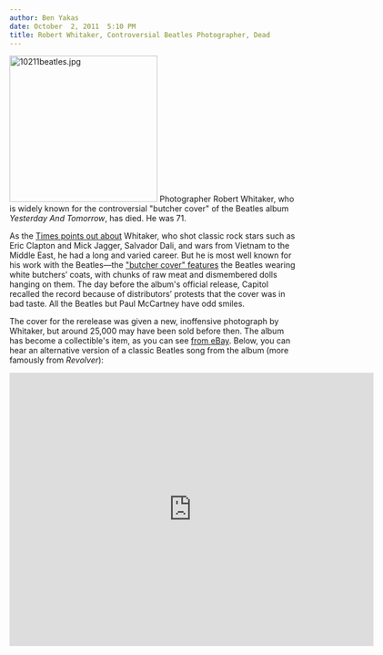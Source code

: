 ```yaml
---
author: Ben Yakas
date: October  2, 2011  5:10 PM
title: Robert Whitaker, Controversial Beatles Photographer, Dead
---
```


<p><span class="mt-enclosure mt-enclosure-image" style="display: inline;"> <img alt="10211beatles.jpg" src="https://web.archive.org/web/20111011110130im_/http://gothamist.com/attachments/byakas/10211beatles.jpg" width="260" height="257" class="image-left"> </span>Photographer Robert Whitaker, who is widely known for the controversial &quot;butcher cover&quot; of the Beatles album <em>Yesterday And Tomorrow</em>, has died. He was 71.</p>

<p>As the <a href="https://web.archive.org/web/20111011110130/http://www.nytimes.com/2011/10/02/arts/robert-whitaker-the-beatles-photographer-dies-at-71.html?_r=1&amp;partner=rss&amp;emc=rss">Times points out about</a> Whitaker, who shot classic rock stars such as Eric Clapton and Mick Jagger, Salvador Dali, and wars from Vietnam to the Middle East, he had a long and varied career. But he is most well known for his work with the Beatles&#x2014;the <a href="https://web.archive.org/web/20111011110130/http://en.wikipedia.org/wiki/Yesterday_and_Today">&quot;butcher cover&quot; features</a> the Beatles wearing white butchers&#x2019; coats, with chunks of raw meat and dismembered dolls hanging on them. The day before the album&apos;s official release, Capitol recalled the record because of distributors&#x2019; protests that the cover was in bad taste. All the Beatles but Paul McCartney have odd smiles.</p>

<p>The cover for the rerelease was given a new, inoffensive photograph by Whitaker, but around 25,000 may have been sold before then. The album has become a collectible&apos;s item, as you can see <a href="https://web.archive.org/web/20111011110130/http://www.ebay.com/sch/i.html?_from=R40&amp;_trksid=p5197.m570.l1313&amp;_nkw=yesterday+and+today+beatles&amp;_sacat=See-All-Categories">from eBay</a>. Below, you can hear an alternative version of a classic Beatles song from the album (more famously from <em>Revolver</em>):</p>

<p><iframe width="640" height="480" src="https://web.archive.org/web/20111011110130if_/http://www.youtube.com/embed/ApI7YXQTVZQ" frameborder="0" allowfullscreen></iframe></p>